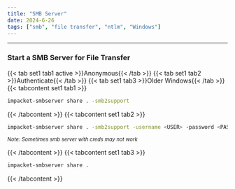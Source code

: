 ```yaml
---
title: "SMB Server"
date: 2024-6-26
tags: ["smb", "file transfer", "ntlm", "Windows"]
---
```


---
### Start a SMB Server for File Transfer

{{< tab set1 tab1 active >}}Anonymous{{< /tab >}}
{{< tab set1 tab2 >}}Authenticate{{< /tab >}}
{{< tab set1 tab3 >}}Older Windows{{< /tab >}}
{{< tabcontent set1 tab1 >}}

<div>

```bash
impacket-smbserver share . -smb2support
```

</div>

{{< /tabcontent >}}
{{< tabcontent set1 tab2 >}}

<div>

```bash
impacket-smbserver share . -smb2support -username <USER> -password <PASSWORD>
```

</div>

<small>*Note: Sometimes smb server with creds may not work*</small>

{{< /tabcontent >}}
{{< tabcontent set1 tab3 >}}

<div>

```bash
impacket-smbserver share .
```

</div>

{{< /tabcontent >}}

<br>
